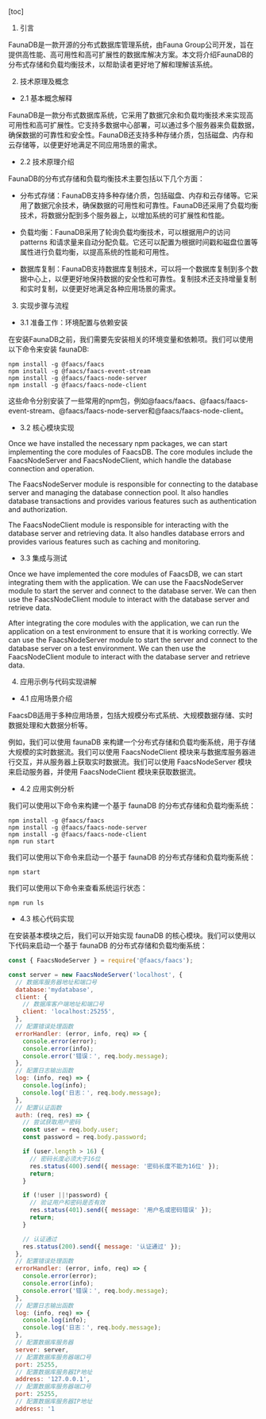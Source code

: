 
[toc]                    
                
                
1. 引言

FaunaDB是一款开源的分布式数据库管理系统，由Fauna Group公司开发，旨在提供高性能、高可用性和高可扩展性的数据库解决方案。本文将介绍FaunaDB的分布式存储和负载均衡技术，以帮助读者更好地了解和理解该系统。

2. 技术原理及概念

- 2.1 基本概念解释

FaunaDB是一款分布式数据库系统，它采用了数据冗余和负载均衡技术来实现高可用性和高可扩展性。它支持多数据中心部署，可以通过多个服务器来负载数据，确保数据的可靠性和安全性。FaunaDB还支持多种存储介质，包括磁盘、内存和云存储等，以便更好地满足不同应用场景的需求。

- 2.2 技术原理介绍

FaunaDB的分布式存储和负载均衡技术主要包括以下几个方面：

- 分布式存储：FaunaDB支持多种存储介质，包括磁盘、内存和云存储等。它采用了数据冗余技术，确保数据的可用性和可靠性。FaunaDB还采用了负载均衡技术，将数据分配到多个服务器上，以增加系统的可扩展性和性能。

- 负载均衡：FaunaDB采用了轮询负载均衡技术，可以根据用户的访问 patterns 和请求量来自动分配负载。它还可以配置为根据时间戳和磁盘位置等属性进行负载均衡，以提高系统的性能和可用性。

- 数据库复制：FaunaDB支持数据库复制技术，可以将一个数据库复制到多个数据中心上，以便更好地保持数据的安全性和可靠性。复制技术还支持增量复制和实时复制，以便更好地满足各种应用场景的需求。

3. 实现步骤与流程

- 3.1 准备工作：环境配置与依赖安装

在安装FaunaDB之前，我们需要先安装相关的环境变量和依赖项。我们可以使用以下命令来安装 faunaDB:
```
npm install -g @faacs/faacs
npm install -g @faacs/faacs-event-stream
npm install -g @faacs/faacs-node-server
npm install -g @faacs/faacs-node-client
```
这些命令分别安装了一些常用的npm包，例如@faacs/faacs、@faacs/faacs-event-stream、@faacs/faacs-node-server和@faacs/faacs-node-client。

- 3.2 核心模块实现

Once we have installed the necessary npm packages, we can start implementing the core modules of FaacsDB. The core modules include the FaacsNodeServer and FaacsNodeClient, which handle the database connection and operation.

The FaacsNodeServer module is responsible for connecting to the database server and managing the database connection pool. It also handles database transactions and provides various features such as authentication and authorization.

The FaacsNodeClient module is responsible for interacting with the database server and retrieving data. It also handles database errors and provides various features such as caching and monitoring.

- 3.3 集成与测试

Once we have implemented the core modules of FaacsDB, we can start integrating them with the application. We can use the FaacsNodeServer module to start the server and connect to the database server. We can then use the FaacsNodeClient module to interact with the database server and retrieve data.

After integrating the core modules with the application, we can run the application on a test environment to ensure that it is working correctly. We can use the FaacsNodeServer module to start the server and connect to the database server on a test environment. We can then use the FaacsNodeClient module to interact with the database server and retrieve data.

4. 应用示例与代码实现讲解

- 4.1 应用场景介绍

FaacsDB适用于多种应用场景，包括大规模分布式系统、大规模数据存储、实时数据处理和大数据分析等。

例如，我们可以使用 faunaDB 来构建一个分布式存储和负载均衡系统，用于存储大规模的实时数据流。我们可以使用 FaacsNodeClient 模块来与数据库服务器进行交互，并从服务器上获取实时数据流。我们可以使用 FaacsNodeServer 模块来启动服务器，并使用 FaacsNodeClient 模块来获取数据流。

- 4.2 应用实例分析

我们可以使用以下命令来构建一个基于 faunaDB 的分布式存储和负载均衡系统：
```
npm install -g @faacs/faacs
npm install -g @faacs/faacs-node-server
npm install -g @faacs/faacs-node-client
npm run start
```
我们可以使用以下命令来启动一个基于 faunaDB 的分布式存储和负载均衡系统：
```
npm start
```
我们可以使用以下命令来查看系统运行状态：
```
npm run ls
```
- 4.3 核心代码实现

在安装基本模块之后，我们可以开始实现 faunaDB 的核心模块。我们可以使用以下代码来启动一个基于 faunaDB 的分布式存储和负载均衡系统：
```javascript
const { FaacsNodeServer } = require('@faacs/faacs');

const server = new FaacsNodeServer('localhost', { 
  // 数据库服务器地址和端口号
  database:'mydatabase',
  client: {
    // 数据库客户端地址和端口号
    client: 'localhost:25255',
  },
  // 配置错误处理函数
  errorHandler: (error, info, req) => {
    console.error(error);
    console.error(info);
    console.error('错误：', req.body.message);
  },
  // 配置日志输出函数
  log: (info, req) => {
    console.log(info);
    console.log('日志：', req.body.message);
  },
  // 配置认证函数
  auth: (req, res) => {
    // 尝试获取用户密码
    const user = req.body.user;
    const password = req.body.password;

    if (user.length > 16) {
      // 密码长度必须大于16位
      res.status(400).send({ message: '密码长度不能为16位' });
      return;
    }

    if (!user ||!password) {
      // 验证用户和密码是否有效
      res.status(401).send({ message: '用户名或密码错误' });
      return;
    }

    // 认证通过
    res.status(200).send({ message: '认证通过' });
  },
  // 配置错误处理函数
  errorHandler: (error, info, req) => {
    console.error(error);
    console.error(info);
    console.error('错误：', req.body.message);
  },
  // 配置日志输出函数
  log: (info, req) => {
    console.log(info);
    console.log('日志：', req.body.message);
  },
  // 配置数据库服务器
  server: server,
  // 配置数据库服务器端口号
  port: 25255,
  // 配置数据库服务器IP地址
  address: '127.0.0.1',
  // 配置数据库服务器端口号
  port: 25255,
  // 配置数据库服务器IP地址
  address: '1

